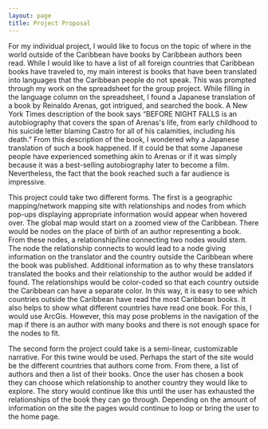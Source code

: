 ```yaml
---
layout: page
title: Project Proposal
---
```


For my individual project, I would like to focus on the topic of where in the world outside of the Caribbean have books by Caribbean authors been read. While I would like to have a list of all foreign countries that Caribbean books have traveled to, my main interest is books that have been translated into languages that the Caribbean people do not speak. This was prompted through my work on the spreadsheet for the group project. While filling in the language column on the spreadsheet, I found a Japanese translation of a book by Reinaldo Arenas, got intrigued, and searched the book. A New York Times description of the book says “BEFORE NIGHT FALLS is an autobiography that covers the span of Arenas's life, from early childhood to his suicide letter blaming Castro for all of his calamities, including his death.” From this description of the book, I wondered why a Japanese translation of such a book happened. If it could be that some Japanese people have experienced something akin to Arenas or if it was simply because it was a best-selling autobiography later to become a film. Nevertheless, the fact that the book reached such a far audience is impressive.

This project could take two different forms. The first is a geographic mapping/network mapping site with relationships and nodes from which pop-ups displaying appropriate information would appear when hovered over. The global map would start on a zoomed view of the Caribbean. There would be nodes on the place of birth of an author representing a book. From these nodes, a relationship/line connecting two nodes would stem. The node the relationship connects to would lead to a node giving information on the translator and the country outside the Caribbean where the book was published. Additional information as to why these translators translated the books and their relationship to the author would be added if found. The relationships would be color-coded so that each country outside the Caribbean can have a separate color. In this way, it is easy to see which countries outside the Caribbean have read the most Caribbean books. It also helps to show what different countries have read one book. For this, I would use ArcGis. However, this may pose problems in the navigation of the map if there is an author with many books and there is not enough space for the nodes to fit. 

The second form the project could take is a semi-linear, customizable narrative. For this twine would be used. Perhaps the start of the site would be the different countries that authors come from. From there, a list of authors and then a list of their books. Once the user has chosen a book they can choose which relationship to another country they would like to explore. The story would continue like this until the user has exhausted the relationships of the book they can go through. Depending on the amount of information on the site the pages would continue to loop or bring the user to the home page.